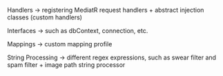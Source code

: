 Handlers -> registering MediatR request handlers + abstract injection classes (custom handlers)

Interfaces -> such as dbContext, connection, etc.

Mappings -> custom mapping profile

String Processing -> different regex expressions, such as swear filter and spam filter + image path string processor
